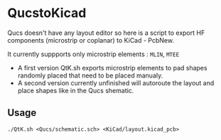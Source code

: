 # QucstoKicad

Qucs doesn't have any layout editor so here is a script to export HF components (microstrip or coplanar) to KiCad - PcbNew.

It currently suppports only microstrip elements : `MLIN`, `MTEE`

- A first version QtK.sh exports microstrip elements to pad shapes randomly placed that need to be placed manualy.
- A second version currently unfinished will autoroute the layout and place shapes like in the Qucs shematic.

## Usage

```
./QtK.sh <Qucs/schematic.sch> <KiCad/layout.kicad_pcb>
```
